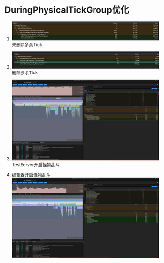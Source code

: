 # DuringPhysicalTickGroup优化

1. ![image-20250122172646522](./../../资源引用/图片/5.DuringPhysicalTickGroup/image-20250122172646522.png) 未删除多余Tick

2. ![image-20250122172658263](./../../资源引用/图片/5.DuringPhysicalTickGroup/image-20250122172658263.png) 删除多余Tick

 

3. ![image-20250124100209190](./../../资源引用/图片/5.DuringPhysicalTickGroup/image-20250124100209190.png)  TestServer开启怪物乱斗
3.  编辑器开启怪物乱斗![image-20250124104842574](./../../资源引用/图片/5.DuringPhysicalTickGroup/image-20250124104842574.png)